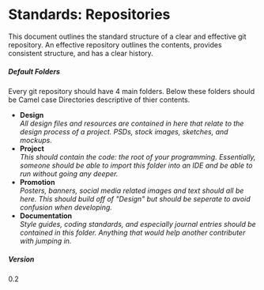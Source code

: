 # Standards: Repositories

This document outlines the standard structure of a clear and effective git repository. An effective repository outlines the contents, provides consistent structure, and has a clear history.

##### Default Folders

Every git repository should have 4 main folders. Below these folders should be Camel case Directories descriptive of thier contents.

- **Design** <br />
  *All design files and resources are contained in here that relate to the design process of a project. PSDs, stock images, sketches, and mockups.*
- **Project** <br />
  *This should contain the code: the root of your programming. Essentially, someone should be able to import this folder into an IDE and be able to run without going any deeper.*
- **Promotion** <br />
  *Posters, banners, social media related images and text should all be here. This should build off of "Design" but should be seperate to avoid confusion when developing.*
- **Documentation**  <br />
  *Style guides, coding standards, and especially journal entries should be contained in this folder. Anything that would help another contributer with jumping in.*


##### Version
0.2
